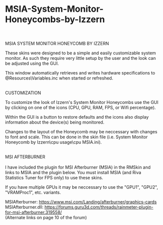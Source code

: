 # MSIA-System-Monitor-Honeycombs-by-Izzern
<br><br>
MSIA SYSTEM MONITOR HONEYCOMB BY IZZERN
<br>

These skins were designed to be a simple and easily customizable
system monitor. As such they require very little setup by the
user and the look can be adjusted using the GUI.
<br>

This window automatically retrieves and writes hardware
specifications to @Resources\Variables.inc when started or
refreshed.
<br><br>

CUSTOMIZATION
<br>

To customize the look of Izzern's System Monitor Honeycombs use
the GUI by clicking on one of the icons (CPU, GPU, RAM, FPS,
or Wifi percentage). 
<br>

Within the GUI is a button to restore defaults and the icons
also display information about the device(s) being monitored. 
<br>

Changes to the layout of the Honeycomb may be neccessary with
changes to font and scale. This can be done in the skin file
(i.e. System Monitor Honeycomb by Izzern\cpu usage\cpu MSIA.ini).
<br><br>

MSI AFTERBURNER
<br><br>
I have included the plugin for MSI Afterburner (MSIA) in the
RMSkin and links to MSIA and the plugin below. 
You must install MSIA (and Riva Statistics Tuner for FPS only)
to use these skins.
<br>

If you have multiple GPUs it may be neccessary to use the
"GPU1", "GPU2", "VRAMProc1", etc. variants.
<br>

MSIAfterburner: https://www.msi.com/Landing/afterburner/graphics-cards
<br>
MSIAfterburner.dll: https://forums.guru3d.com/threads/rainmeter-plugin-for-msi-afterburner.319558/
<br>
(Alternate links on page 10 of the forum)
